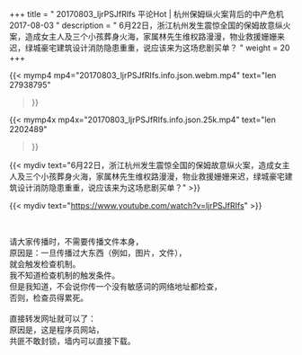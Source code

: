 +++
title = " 20170803_ljrPSJfRIfs 平论Hot | 杭州保姆纵火案背后的中产危机 2017-08-03 "
description = " 6月22日，浙江杭州发生震惊全国的保姆故意纵火案，造成女主人及三个小孩葬身火海，家属林先生维权路漫漫，物业救援姗姗来迟，绿城豪宅建筑设计消防隐患重重，说应该来为这场悲剧买单？ "
weight = 20
+++

{{< mymp4 mp4="20170803_ljrPSJfRIfs.info.json.webm.mp4" 
text="len 27938795"
>}}

{{< mymp4x  mp4x="20170803_ljrPSJfRIfs.info.json.25k.mp4"
text="len 2202489"
>}}


{{< mydiv text="6月22日，浙江杭州发生震惊全国的保姆故意纵火案，造成女主人及三个小孩葬身火海，家属林先生维权路漫漫，物业救援姗姗来迟，绿城豪宅建筑设计消防隐患重重，说应该来为这场悲剧买单？" >}}
<br>

{{< mydiv text="https://www.youtube.com/watch?v=ljrPSJfRIfs" >}}


<br>

请大家传播时，不需要传播文件本身，<br>
原因是：一旦传播过大东西（例如，图片，文件），<br>
就会触发检查机制。<br>
我不知道检查机制的触发条件。<br>
但是我知道，不会说你传一个没有敏感词的网络地址都检查，<br>
否则，检查员得累死。<br><br>
直接转发网址就可以了：<br>
原因是，这是程序员网站，<br>
共匪不敢封锁，墙内可以直接下载。


